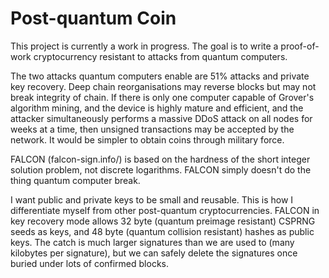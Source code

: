 #  Post-quantum Coin
This project is currently a work in progress.
The goal is to write a proof-of-work cryptocurrency resistant to attacks from quantum computers.

The two attacks quantum computers enable are 51% attacks and private key recovery.
Deep chain reorganisations may reverse blocks but may not break integrity of chain.
If there is only one computer capable of Grover's algorithm mining, and the device is highly mature and efficient, and the attacker simultaneously performs a massive DDoS attack on all nodes for weeks at a time, then unsigned transactions may be accepted by the network. It would be simpler to obtain coins through military force.

FALCON (falcon-sign.info/) is based on the hardness of the short integer solution problem, not discrete logarithms.
FALCON simply doesn't do the thing quantum computer break.

I want public and private keys to be small and reusable. This is how I differentiate myself from other post-quantum cryptocurrencies.
FALCON in key recovery mode allows 32 byte (quantum preimage resistant) CSPRNG seeds as keys, and 48 byte (quantum collision resistant) hashes as public keys. The catch is much larger signatures than we are used to (many kilobytes per signature), but we can safely delete the signatures once buried under lots of confirmed blocks.
